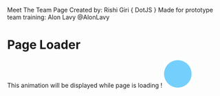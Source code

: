 Meet The Team Page
Created by: Rishi Giri { DotJS }
Made for prototype team training: Alon Lavy @AlonLavy

# Page Loader

This animation will be displayed while page is loading ! ![alt tag](img/loader.gif)
